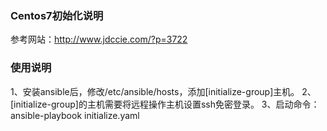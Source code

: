 ### Centos7初始化说明
参考网站：http://www.jdccie.com/?p=3722

### 使用说明
1、安装ansible后，修改/etc/ansible/hosts，添加[initialize-group]主机。
2、[initialize-group]的主机需要将远程操作主机设置ssh免密登录。
3、启动命令：ansible-playbook initialize.yaml

